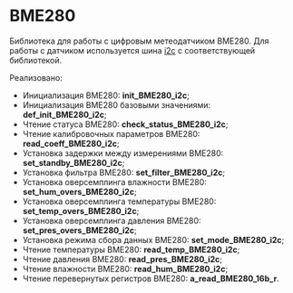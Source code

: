 # BME280
Библиотека для работы с цифровым метеодатчиком BME280.
Для работы с датчиком используется шина [i2c](https://github.com/dartax009/i2c/tree/main) с соответствующей библиотекой.

Реализовано:
- Инициализация BME280: **init_BME280_i2c**;
- Инициализация BME280 базовыми значениями: **def_init_BME280_i2c**;
- Чтение статуса BME280: **check_status_BME280_i2c**;
- Чтение калибровочных параметров BME280: **read_coeff_BME280_i2c**;
- Установка задержки между измерениями BME280: **set_standby_BME280_i2c**;
- Установка фильтра BME280: **set_filter_BME280_i2c**;
- Установка оверсемплинга влажности BME280: **set_hum_overs_BME280_i2c**;
- Установка оверсемплинга температуры BME280: **set_temp_overs_BME280_i2c**;
- Установка оверсемплинга давления BME280: **set_pres_overs_BME280_i2c**;
- Установка режима сбора данных BME280: **set_mode_BME280_i2c**;
- Чтение температуры BME280: **read_temp_BME280_i2c**;
- Чтение давления BME280: **read_pres_BME280_i2c**;
- Чтение влажности BME280: **read_hum_BME280_i2c**;
- Чтение перевернутых регистров BME280: **a_read_BME280_16b_r**.